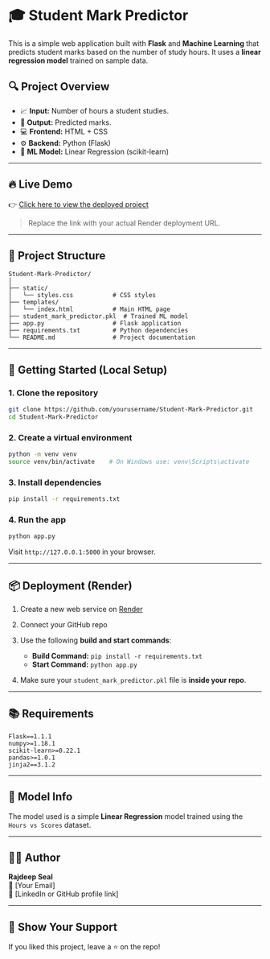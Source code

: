 # 🎓 Student Mark Predictor

This is a simple web application built with **Flask** and **Machine Learning** that predicts student marks based on the number of study hours. It uses a **linear regression model** trained on sample data.

## 🔍 Project Overview

- 📈 **Input:** Number of hours a student studies.
- 🎯 **Output:** Predicted marks.
- 💻 **Frontend:** HTML + CSS
- ⚙️ **Backend:** Python (Flask)
- 🧠 **ML Model:** Linear Regression (scikit-learn)

---

## 🔥 Live Demo

👉 [Click here to view the deployed project](https://your-render-link.onrender.com)

> Replace the link with your actual Render deployment URL.

---

## 📁 Project Structure

```
Student-Mark-Predictor/
│
├── static/
│   └── styles.css           # CSS styles
├── templates/
│   └── index.html           # Main HTML page
├── student_mark_predictor.pkl  # Trained ML model
├── app.py                   # Flask application
├── requirements.txt         # Python dependencies
└── README.md                # Project documentation
```

---

## 🚀 Getting Started (Local Setup)

### 1. Clone the repository

```bash
git clone https://github.com/yourusername/Student-Mark-Predictor.git
cd Student-Mark-Predictor
```

### 2. Create a virtual environment

```bash
python -m venv venv
source venv/bin/activate    # On Windows use: venv\Scripts\activate
```

### 3. Install dependencies

```bash
pip install -r requirements.txt
```

### 4. Run the app

```bash
python app.py
```

Visit `http://127.0.0.1:5000` in your browser.

---

## 📦 Deployment (Render)

1. Create a new web service on [Render](https://render.com/)

2. Connect your GitHub repo

3. Use the following **build and start commands**:

   - **Build Command:** `pip install -r requirements.txt`
   - **Start Command:** `python app.py`

4. Make sure your `student_mark_predictor.pkl` file is **inside your repo**.

---

## 📚 Requirements

```
Flask==1.1.1
numpy>=1.18.1
scikit-learn>=0.22.1
pandas>=1.0.1
jinja2==3.1.2
```

---

## 🧠 Model Info

The model used is a simple **Linear Regression** model trained using the `Hours vs Scores` dataset.

---

## 🙇‍♂️ Author

**Rajdeep Seal**\
📧 [Your Email]\
🔗 [LinkedIn or GitHub profile link]

---

## 🌟 Show Your Support

If you liked this project, leave a ⭐ on the repo!

